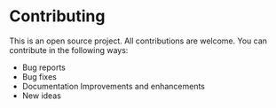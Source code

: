 # Contributing

This is an open source project. All contributions are welcome. You can contribute in the following ways:

* Bug reports
* Bug fixes
* Documentation Improvements and enhancements
* New ideas
